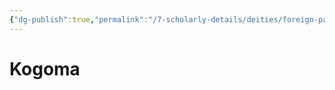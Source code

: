 ```yaml
---
{"dg-publish":true,"permalink":"/7-scholarly-details/deities/foreign-pantheons/the-sacred-dragons/kogoma/"}
---
```


# Kogoma
